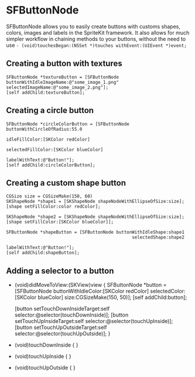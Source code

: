 # SFButtonNode
SFButtonNode allows you to easily create buttons with customs shapes, colors, images and labels in the SpriteKit framework. It also allows for much simpler workflow in chaining methods to your buttons, without the need to use `- (void)touchesBegan:(NSSet *)touches withEvent:(UIEvent *)event;`

## Creating a button with textures

   	SFButtonNode *textureButton = [SFButtonNode buttonWithIdleImageName:@"some_image_1.png" selectedImageName:@"some_image_2.png"];
	[self addChild:textureButton];

## Creating a circle button


    SFButtonNode *circleColorButton = [SFButtonNode buttonWithCircleOfRadius:55.0
                                                               idleFillColor:[SKColor redColor]
                                                           selectedFillColor:[SKColor blueColor]
                                                               labelWithText:@"Button!"];
    [self addChild:circleColorButton];

## Creating a custom shape button


    CGSize size = CGSizeMake(150, 60)
    SKShapeNode *shape1 = [SKShapeNode shapeNodeWithEllipseOfSize:size];
    [shape setFillColor:color redColor];

    SKShapeNode *shape2 = [SKShapeNode shapeNodeWithEllipseOfSize:size];
    [shape setFillColor:[SKColor blueColor]];

    SFButtonNode *shapeButton = [SFButtonNode buttonWithIdleShape:shape1
                                                    selectedShape:shape2
                                                    labelWithText:@"Button!"];
    [self addChild:shapeButton];


## Adding a selector to a button


- (void)didMoveToView:(SKView)view {
    SFButtonNode *button = [SFButtonNode buttonWithIdleColor:[SKColor redColor] selectedColor:[SKColor blueColor] size:CGSizeMake(150, 50)];
    [self addChild:button];
    
    [button setTouchDownInsideTarget:self selector:@selector(touchDownInside)];
    [button setTouchUpInsideTarget:self selector:@selector(touchUpInside)];
    [button setTouchUpOutsideTarget:self selector:@selector(touchUpOutside)];
}

- (void)touchDownInside {
}

- (void)touchUpInside {
}

- (void)touchUpOutside {
}

